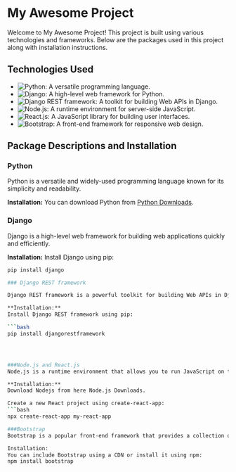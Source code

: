 # My Awesome Project

Welcome to My Awesome Project! This project is built using various technologies and frameworks. Below are the packages used in this project along with installation instructions.

## Technologies Used

- ![Python](https://img.shields.io/badge/-Python-3776AB?style=flat-square&logo=python&logoColor=white): A versatile programming language.
- ![Django](https://img.shields.io/badge/-Django-092E20?style=flat-square&logo=django&logoColor=white): A high-level web framework for Python.
- ![Django REST framework](https://img.shields.io/badge/-Django%20REST%20framework-092E20?style=flat-square&logo=django&logoColor=white): A toolkit for building Web APIs in Django.
- ![Node.js](https://img.shields.io/badge/-Node.js-339933?style=flat-square&logo=node.js&logoColor=white): A runtime environment for server-side JavaScript.
- ![React.js](https://img.shields.io/badge/-React.js-61DAFB?style=flat-square&logo=react&logoColor=white): A JavaScript library for building user interfaces.
- ![Bootstrap](https://img.shields.io/badge/-Bootstrap-7952B3?style=flat-square&logo=bootstrap&logoColor=white): A front-end framework for responsive web design.

## Package Descriptions and Installation

### Python

Python is a versatile and widely-used programming language known for its simplicity and readability.

**Installation:**
You can download Python from [Python Downloads](https://www.python.org/downloads/).

### Django

Django is a high-level web framework for building web applications quickly and efficiently.

**Installation:**
Install Django using pip:
```bash
pip install django

### Django REST framework

Django REST framework is a powerful toolkit for building Web APIs in Django applications.

**Installation:**
Install Django REST framework using pip:

```bash
pip install djangorestframework




###Node.js and React.js
Node.js is a runtime environment that allows you to run JavaScript on the server-side. React.js is a JavaScript library for building user interfaces.

**Installation:**
Download Nodejs from here Node.js Downloads.

Create a new React project using create-react-app:
```bash
npx create-react-app my-react-app

###Bootstrap
Bootstrap is a popular front-end framework that provides a collection of CSS and JavaScript components for building responsive web interfaces.

Installation:
You can include Bootstrap using a CDN or install it using npm:
npm install bootstrap
